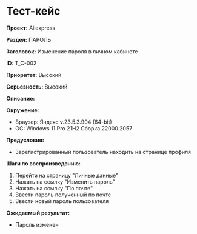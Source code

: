 # Тест-кейс

**Проект:** Aliexpress

**Раздел:** ПАРОЛЬ

**Заголовок:**  Изменение пароля в личном кабинете

**ID:** T_C-002

 **Приоритет:** Высокий

 **Серьезность:** Высокий

**Описание:**

**Окружение:**  

* Браузер: Яндекс v.23.5.3.904 (64-bit)
* OC: Windows 11 Pro 21H2 Сборка 22000.2057

**Предусловия:**

* Зарегистрированный пользователь находить на странице профиля

**Шаги по воспроизведению:**

1. Перейти на страницу "Личные данные"
2. Нажать на ссылку "Изменить пароль"
3. Нажать на ссылку "По почте"
4. Ввести пароль полученный по почте
5. Ввести новый пароль пользователя

**Ожидаемый результат:**

* Пароль изменен
